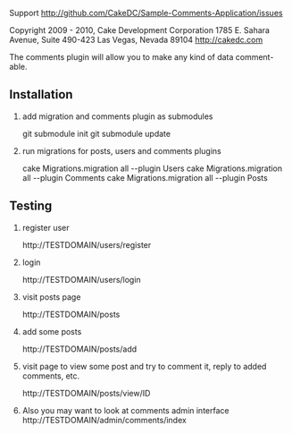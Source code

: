 Support http://github.com/CakeDC/Sample-Comments-Application/issues

Copyright 2009 - 2010, Cake Development Corporation
                        1785 E. Sahara Avenue, Suite 490-423
                        Las Vegas, Nevada 89104
                        http://cakedc.com

The comments plugin will allow you to make any kind of data comment-able.

## Installation

1. add migration and comments plugin as submodules

	git submodule init
	git submodule update

2. run migrations for posts, users and comments plugins

	cake Migrations.migration all --plugin Users
	cake Migrations.migration all --plugin Comments
	cake Migrations.migration all --plugin Posts


## Testing
	
1. register user

	http://TESTDOMAIN/users/register

2. login

	http://TESTDOMAIN/users/login

3. visit posts page

	http://TESTDOMAIN/posts

4. add some posts

	http://TESTDOMAIN/posts/add

5. visit page to view some post and try to comment it, reply to added comments, etc.

	http://TESTDOMAIN/posts/view/ID
	
6. Also you may want to look at comments admin interface
	http://TESTDOMAIN/admin/comments/index


